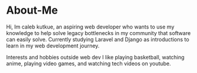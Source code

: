 # About-Me
Hi, Im caleb kutkue, an aspiring web developer who wants to use my knowledge to help solve legacy bottlenecks in my community that software can easily solve.
Currently studying Laravel and Django as introductions to learn in my web development journey.

Interests and hobbies outside web dev
I like playing basketball, watching anime, playing video games, and watching tech videos on youtube.
